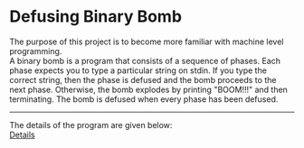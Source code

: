 # Defusing Binary Bomb  
The purpose of this project is to become more familiar with machine level programming.  
A binary bomb is a program that consists of a sequence of phases. Each phase expects you to type a particular string on stdin. If you type the correct string, then the phase is defused and the bomb proceeds to the next phase. Otherwise, the bomb explodes by printing "BOOM!!!" and then terminating. The bomb is defused when every phase has been defused.
___   
The details of the program are given below:  
[Details](https://github.com/erhanyalniz/Defusing-Binary-Bomb/blob/5e2fd267302e90e8a8360906a1331223f07375ec/bomblab.pdf)
